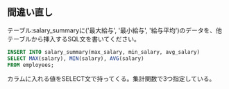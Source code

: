 ## 間違い直し
テーブル:salary_summaryに('最大給与', '最小給与', '給与平均')のデータを、他テーブルから挿入するSQL文を書いてください。

```sql
INSERT INTO salary_summary(max_salary, min_salary, avg_salary)
SELECT MAX(salary), MIN(salary), AVG(salary)
FROM employees;
```

カラムに入れる値をSELECT文で持ってくる。集計関数で3つ指定している。
